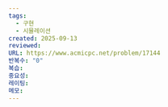 ```yaml
---
tags:
  - 구현
  - 시뮬레이션
created: 2025-09-13
reviewed:
URL: https://www.acmicpc.net/problem/17144
반복수: "0"
복습:
중요성:
레이팅:
메모:
---
```

